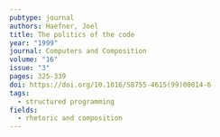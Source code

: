 ```yaml
---
pubtype: journal
authors: Haefner, Joel
title: The politics of the code
year: "1999"
journal: Computers and Composition
volume: "16"
issue: "3"
pages: 325-339
doi: https://doi.org/10.1016/S8755-4615(99)00014-6
tags:
  - structured programming
fields:
  - rhetoric and composition
---
```

